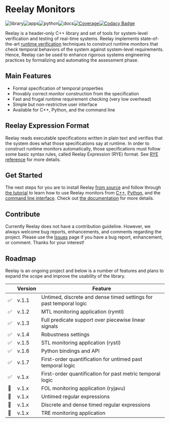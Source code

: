 # Reelay Monitors

![library](https://github.com/doganulus/reelay/workflows/library/badge.svg)![apps](https://github.com/doganulus/reelay/workflows/apps/badge.svg)![python](https://github.com/doganulus/reelay/workflows/python/badge.svg)![docs](https://github.com/doganulus/reelay/workflows/docs/badge.svg)[![Coverage](https://coveralls.io/repos/github/doganulus/reelay/badge.svg?branch=master)](https://coveralls.io/github/doganulus/reelay?branch=master)[![Codacy Badge](https://api.codacy.com/project/badge/Grade/9493a2a1ed2b47e6a0cfdcf6a68cd9b8)](https://www.codacy.com/manual/doganulus/reelay?utm_source=github.com&amp;utm_medium=referral&amp;utm_content=doganulus/reelay&amp;utm_campaign=Badge_Grade)

Reelay is a header-only C++ library and set of tools for system-level verification and testing of real-time systems. Reelay implements state-of-the-art [runtime verification](https://en.wikipedia.org/wiki/Runtime_verification) techniques to construct runtime monitors that check temporal behaviors of the system against system-level requirements. Hence, Reelay can be used to enhance rigorous systems engineering practices by formalizing and automating the assessment phase.

## Main Features

* Formal specification of temporal properties
* Provably correct monitor construction from the specification
* Fast and frugal runtime requirement checking (very low overhead)
* Simple but non-restrictive user interface
* Available for C++, Python, and the command line

## Reelay Expression Format

Reelay reads executable specifications written in plain text and verifies that the system does what those specifications say at runtime. In order to construct runtime monitors automatically, those specifications must follow some basic syntax rules, called Reelay Expression (RYE) format. See [RYE reference](docs/rye.md) for more details.


## Get Started

The next steps for you are to install Reelay [from source](docs/install.md) and follow through [the tutorial](docs/gs_intro.md) to learn how to use Reelay monitors from [C++](docs/gs_cpp.md), [Python](docs/gs_python.md), and the [command line interface](docs/gs_cli.md). Check out [the documentation](https://doganulus.github.io/reelay/) for more details.

## Contribute

Currently Reelay does not have a contribution guideline. However, we always welcome bug reports, enhancements, and comments regarding the project. Please use the [Issues](https://github.com/doganulus/reelay/issues) page if you have a bug report, enhancement, or comment. Thanks for your interest!

## Roadmap

Reelay is an ongoing project and below is a number of features and plans to expand the scope and improve the usability of the library.

| | Version | Feature                                                            |
|-|---------|--------------------------------------------------------------------|
|✅| v.1.1   | Untimed, discrete and dense timed settings for past temporal logic |
|✅| v.1.2   | MTL monitoring application (rymtl)                                 |
|✅| v.1.3   | Full predicate support over piecewise linear signals               |
|✅| v.1.4   | Robustness settings                                                |
|✅| v.1.5   | STL monitoring application (rystl)                                 |
|✅| v.1.6   | Python bindings and API                                            |
|✅| v.1.7   | First-order quantification for untimed past temporal logic         |
|✅| v.1.x   | First-order quantification for past metric temporal logic          |
|🤞| v.1.x   | FOL monitoring application (ryjavu)                                |
|🤞| v.1.x   | Untimed regular expressions                                        |
|🤞| v.1.x   | Discrete and dense timed regular expressions                       |
|🤞| v.1.x   | TRE monitoring application                                         |

<!-- ## Credits

This project has benefited from several other great software at various stages now and in the past.

1. [Catch2](https://github.com/catchorg/Catch2) for unit testing.
2. [pybind11](https://github.com/pybind/pybind11) for Python bindings.
3. Yuji Hirose's [cpp-peglib](https://github.com/yhirose/cpp-peglib) for specification parsing from C++.
4. Vincent La's [csv-parser](https://github.com/vincentlaucsb/csv-parser), Andrew DeOrio's [csvstream](https://github.com/awdeorio/csvstream), Ben Strasser's [fast-cpp-csv-parser](https://github.com/ben-strasser/fast-cpp-csv-parser) for CSV parsing from C++.
5. Pranav Srinivas Kumar's [argparse](https://github.com/p-ranav/argparse) for argument parsing from C++.
6. [mkdocs](https://github.com/mkdocs/mkdocs) and [mkdocs-material](https://github.com/squidfunk/mkdocs-material) for documentation website generation. -->
